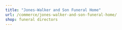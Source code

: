 ```yaml
---
title: "Jones-Walker and Son Funeral Home"
url: /commerce/jones-walker-and-son-funeral-home/
shop: funeral directors
---
```

